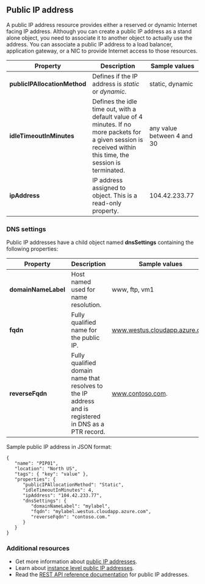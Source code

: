 ## Public IP address
A public IP address resource provides either a reserved or dynamic Internet facing IP address. Although you can create a public IP address as a stand alone object, you need to associate it to another object to actually use the address. You can associate a public IP address to a load balancer, application  gateway, or a NIC to provide Internet access to those resources.  

|Property|Description|Sample values|
|---|---|---|
|**publicIPAllocationMethod**|Defines if the IP address is *static* or *dynamic*.|static, dynamic|
|**idleTimeoutInMinutes**|Defines the idle time out, with a default value of 4 minutes. If no more packets for a given session is received within this time, the session is terminated.|any value between 4 and 30|
|**ipAddress**|IP address assigned to object. This is a read-only property.|104.42.233.77|

### DNS settings
Public IP addresses have a child object named **dnsSettings** containing the following properties:

|Property|Description|Sample values|
|---|---|---|
|**domainNameLabel**|Host named used for name resolution.|www, ftp, vm1|
|**fqdn**|Fully qualified name for the public IP.|www.westus.cloudapp.azure.com|
|**reverseFqdn**|Fully qualified domain name that resolves to the IP address and is registered in DNS as a PTR record.|www.contoso.com.|

Sample public IP address in JSON format:

    {
       "name": "PIP01",
       "location": "North US",
       "tags": { "key": "value" },
       "properties": {
          "publicIPAllocationMethod": "Static",
          "idleTimeoutInMinutes": 4,
          "ipAddress": "104.42.233.77",
          "dnsSettings": {
             "domainNameLabel": "mylabel",
             "fqdn": "mylabel.westus.cloudapp.azure.com",
             "reverseFqdn": "contoso.com."
          }
       }
    } 

### Additional resources

- Get more information about [public IP addresses](virtual-networks-reserved-public-ip.md).
- Learn about [instance level public IP addresses](virtual-networks-instance-level-public-ip.md).
- Read the [REST API reference documentation](https://msdn.microsoft.com/library/azure/mt163638.aspx) for public IP addresses.
